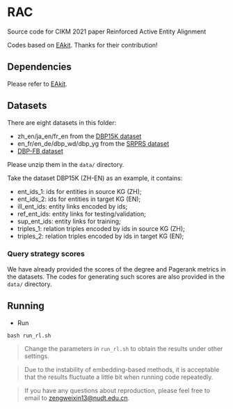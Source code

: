 # RAC
Source code for CIKM 2021 paper Reinforced Active Entity Alignment

Codes based on [EAkit](https://github.com/THU-KEG/EAkit). Thanks for their contribution! 

## Dependencies

Please refer to [EAkit](https://github.com/THU-KEG/EAkit).

## Datasets
There are eight datasets in this folder:
- zh_en/ja_en/fr_en from the [DBP15K dataset](https://github.com/nju-websoft/BootEA)
- en_fr/en_de/dbp_wd/dbp_yg from the [SRPRS dataset](https://github.com/nju-websoft/RSN)
- [DBP-FB dataset](https://github.com/DexterZeng/EAE)

Please unzip them in the `data/` directory.

Take the dataset DBP15K (ZH-EN) as an example, it contains:
* ent_ids_1: ids for entities in source KG (ZH);
* ent_ids_2: ids for entities in target KG (EN);
* ill_ent_ids: entity links encoded by ids;
* ref_ent_ids: entity links for testing/validation;
* sup_ent_ids: entity links for training;
* triples_1: relation triples encoded by ids in source KG (ZH);
* triples_2: relation triples encoded by ids in target KG (EN);

### Query strategy scores
We have already provided the scores of the degree and Pagerank metrics in the datasets. The codes for generating such scores are also provided in the `data/` directory.


## Running
* Run
```
bash run_rl.sh
```

> Change the parameters in `run_rl.sh` to obtain the results under other settings.

> Due to the instability of embedding-based methods, it is acceptable that the results fluctuate a little bit  when running code repeatedly.

> If you have any questions about reproduction, please feel free to email to zengweixin13@nudt.edu.cn.


